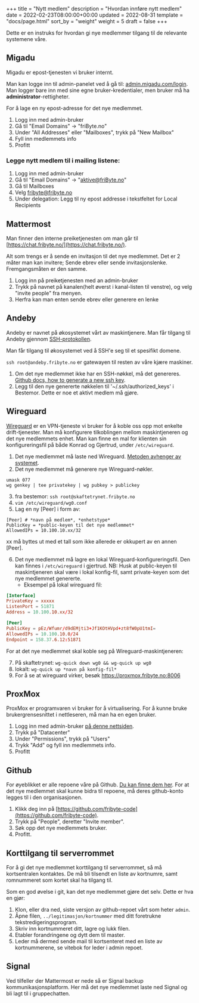 +++
title = "Nytt medlem"
description = "Hvordan innføre nytt medlem"
date = 2022-02-23T08:00:00+00:00
updated = 2022-08-31
template = "docs/page.html"
sort_by = "weight"
weight = 5
draft = false
+++

Dette er en instruks for hvordan gi nye medlemmer tilgang til de relevante
systemene våre.

## Migadu

Migadu er epost-tjenesten vi bruker internt.

Man kan logge inn til admin-panelet ved å gå til:
[admin.migadu.com/login](https://admin.migadu.com/public/login). Man logger bare
inn med sine egne bruker-kredentialer, men bruker må ha
**administrator**-rettigheter.

For å lage en ny epost-adresse for det nye medlemmet.

1. Logg inn med admin-bruker
2. Gå til "Email Domains" -> "friByte.no"
3. Under "All Addresses" eller "Mailboxes", trykk på "New Mailbox"
4. Fyll inn medlemmets info
5. Profitt

### Legge nytt medlem til i mailing listene:

1. Logg inn med admin-bruker
2. Gå til "Email Domains" -> "aktive@friByte.no"
3. Gå til Mailboxes
4. Velg fribyte@fribyte.no
5. Under delegation: Legg til ny epost addresse i tekstfeltet for Local
   Recipients

## Mattermost

Man finner den interne preiketjenesten om man går til
[https://chat.fribyte.no/](https://chat.fribyte.no/).

Alt som trengs er å sende en invitasjon til det nye medlemmet. Det er 2 måter
man kan invitere; Sende ebrev eller sende invitasjonslenke. Fremgangsmåten er
den samme.

1. Logg inn på preiketjenesten med an admin-bruker
2. Trykk på navnet på kanalen(helt øverst i kanal-listen til venstre), og velg
   "invite people" fra menyen.
3. Herfra kan man enten sende ebrev eller generere en lenke

## Andeby

Andeby er navnet på økosystemet vårt av maskintjenere. Man får tilgang til
Andeby gjennom [SSH-protokollen](https://www.ssh.com/academy/ssh).

Man får tilgang til økosystemet ved å SSH'e seg til et spesifikt domene.

`ssh root@andeby.fribyte.no` er gatewayen til resten av våre kjære maskiner.

1. Om det nye medlemmet ikke har en SSH-nøkkel, må det genereres.
   [Github docs, how to generate a new ssh key](https://docs.github.com/en/authentication/connecting-to-github-with-ssh/generating-a-new-ssh-key-and-adding-it-to-the-ssh-agent).
2. Legg til den nye genererte nøkkelen til '~/.ssh/authorized_keys' i Bestemor.
   Dette er noe et aktivt medlem må gjøre.

## Wireguard

[Wireguard](https://www.wireguard.com/) er en VPN-tjeneste vi bruker for å koble
oss opp mot enkelte drift-tjenester. Man må konfigurere tilkoblingen mellom
maskintjeneren og det nye medlemmets enhet. Man kan finne en mal for klienten
sin konfigureringsfil på både Konrad og Gjertrud, under `/etc/wireguard`.

1. Det nye medlemmet må laste ned Wireguard.
   [Metoden avhenger av systemet](https://www.wireguard.com/install/).
2. Det nye medlemmet må generere nye Wireguard-nøkler.

```
umask 077
wg genkey | tee privatekey | wg pubkey > publickey
```

3. fra bestemor: `ssh root@skaftetrynet.fribyte.no`
4. `vim /etc/wireguard/wg0.conf`
5. Lag en ny [Peer] i form av:

```
[Peer] # *navn på medlem*, *enhetstype*
PublicKey = *public-keyen til det nye medlemmet*
AllowedIPs = 10.100.10.xx/32
```

xx må byttes ut med et tall som ikke allerede er okkupert av en annen [Peer].

6. Det nye medlemmet må lagre en lokal Wireguard-konfigureringsfil. Den kan
   finnes i `/etc/wireguard` i gjertrud. NB: Husk at public-keyen til
   maskintjeneren skal være i lokal konfig-fil, samt private-keyen som det nye
   medlemmet genererte.
   - Eksempel på lokal wireguard fil:

```toml
[Interface]
PrivateKey = xxxxx
ListenPort = 51871
Address = 10.100.10.xx/32

[Peer]
PublicKey = pEz/Wfumr/d9dEMjti3+Jf1KOtHVpd+zt8fW0pU1tmI=
AllowedIPs = 10.100.10.0/24
Endpoint = 158.37.6.12:51871
```

For at det nye medlemmet skal koble seg på Wireguard-maskintjeneren:

7. På skaftetrynet: `wg-quick down wg0 && wg-quick up wg0`
8. lokalt: `wg-quick up *navn på konfig-fil*`
9. For å se at wireguard virker, besøk https://proxmox.fribyte.no:8006

## ProxMox

ProxMox er programvaren vi bruker for å virtualisering. For å kunne bruke
brukergrensesnittet i nettleseren, må man ha en egen bruker.

1. Logg inn med admin-bruker
   [på denne nettsiden](https://10.100.10.1:8006/#v1:0:18:4:::::8::14).
2. Trykk på "Datacenter"
3. Under "Permissions", trykk på "Users"
4. Trykk "Add" og fyll inn medlemmets info.
5. Profitt

## Github

For øyeblikket er alle repoene våre på Github.
[Du kan finne dem her](https://github.com/fribyte-code). For at det nye
medlemmet skal kunne bidra til repoene, må deres github-konto legges til i den
organisasjonen.

1. Klikk deg inn på
   [https://github.com/fribyte-code](https://github.com/fribyte-code).
2. Trykk på "People", deretter "Invite member".
3. Søk opp det nye medlemmets bruker.
4. Profitt.

## Korttilgang til serverrommet

For å gi det nye medlemmet korttilgang til serverrommet, så må kortsentralen
kontaktes. De må bli tilsendt en liste av kortnumre, samt romnummeret som kortet
skal ha tilgang til.

Som en god øvelse i git, kan det nye medlemmet gjøre det selv. Dette er hva en
gjør:

1. Klon, eller dra ned, siste versjon av github-repoet vårt som heter `admin`.
2. Åpne filen, `../legitimasjon/kortnummer` med ditt foretrukne
   tekstredigeringsprogram.
3. Skriv inn kortnummeret ditt, lagre og lukk filen.
4. Etabler forandringene og dytt dem til master.
5. Leder må dermed sende mail til kortsenteret med en liste av kortnummerene, se
   vitebok for leder i admin repoet.

## Signal

Ved tilfeller der Mattermost er nede så er Signal backup kommunikasjonsplatform.
Her må det nye medlemmet laste ned Signal og bli lagt til i gruppechatten.
